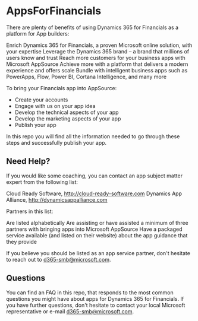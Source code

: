 # AppsForFinancials

There are plenty of benefits of using Dynamics 365 for Financials as a platform for App builders:

Enrich Dynamics 365 for Financials, a proven Microsoft online solution, with your expertise
Leverage the Dynamics 365 brand – a brand that millions of users know and trust
Reach more customers for your business apps with Microsoft AppSource
Achieve more with a platform that delivers a modern experience and offers scale
Bundle with intelligent business apps such as PowerApps, Flow, Power BI, Cortana Intelligence, and many more

To bring your Financials app into AppSource:
- Create your accounts
- Engage with us on your app idea
- Develop the technical aspects of your app
- Develop the marketing aspects of your app
- Publish your app

In this repo you will find all the information needed to go through these steps and successfully publish your app.

## Need Help?
If you would like some coaching, you can contact an app subject matter expert from the following list:

Cloud Ready Software, http://cloud-ready-software.com
Dynamics App Alliance, http://dynamicsappalliance.com​

Partners in​ this list:

Are listed alphabetically
Are assisting or have assisted a minimum of three partners with bringing apps into Microsoft AppSource
Have a packaged service available (and listed on their website) about the app guidance that they provide

If you believe you should be listed as an app service partner, don't hesitate to reach out to d365-smb@microsoft.com​.

## Questions
You can find an FAQ in this repo, that responds to the most common questions you might have about apps for Dynamics 365 for Financials. If you have further questions, don't hesitate to contact your local Microsoft representative or e-mail [d365-smb@microsoft.com](mailto:d365-smb@microsoft.com​).
